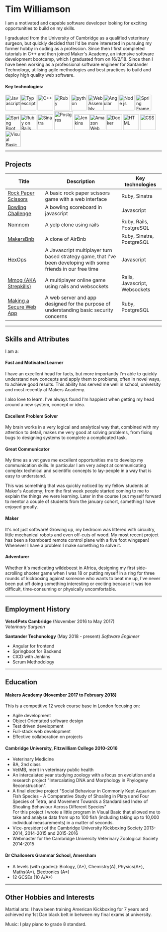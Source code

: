 # Tim Williamson 

I am a motivated and capable software developer looking for exciting opportunities to build on my skills. 

I graduated from the University of Cambridge as a qualified veterinary surgeon, but quickly decided that I'd be more interested in pursuing my former hobby in coding as a profession. Since then I first completed tutorials in C++ and then joined Maker's Academy, an intensive software development bootcamp, which I graduated from on 16/2/18. Since then I have been working as a professional software engineer for Santander Technology, utilising agile methodogies and best practices to build and deploy high quality web software.

#### Key technologies: 
<img src='https://upload.wikimedia.org/wikipedia/commons/9/99/Unofficial_JavaScript_logo_2.svg' alt='Javascript' height=50><img src='https://camo.githubusercontent.com/364fcc20318b28180fbea3e335792e45caf3d4b2/687474703a2f2f7777772e747970657363726970746c616e672e6f72672f6173736574732f696d616765732f69636f6e732f616e64726f69642d6368726f6d652d313932783139322e706e67' alt='Typescript' height=50> <img src='https://cdn.freebiesupply.com/logos/thumbs/2x/c-logo.png' alt='C++' height=50> <img src='https://www.ruby-lang.org/images/header-ruby-logo.png' alt='Ruby' height=50> <img src='https://upload.wikimedia.org/wikipedia/commons/c/c3/Python-logo-notext.svg' alt='python' height=50> <img src='https://upload.wikimedia.org/wikipedia/commons/thumb/c/c6/Web_Assembly_Logo.svg/1200px-Web_Assembly_Logo.svg.png' alt='Web Assembly' height=50><img src='https://angular.io/assets/images/logos/angular/angular.svg' alt='Angular' height=50><img src='https://www.netgains.org/wp-content/uploads/2014/01/node_js.png' alt='Node js' height=50> <img src='https://ih1.redbubble.net/image.195575713.9130/flat,800x800,075,f.jpg' alt='Spring Framework' height=50><img src='https://spring.io/img/homepage/icon-spring-boot.svg' alt='Spring Boot' height=50><img src='https://upload.wikimedia.org/wikipedia/commons/9/9c/Ruby_on_Rails_logo.jpg' alt='Ruby on Rails' height=50> <img src='http://sinatrarb.com/images/logo.png' alt='Sinatra' height=50> <img src='http://logonoid.com/images/postgresql-logo.png' alt='Postgres' height=60> <img src='https://upload.wikimedia.org/wikipedia/commons/thumb/e/e9/Jenkins_logo.svg/1200px-Jenkins_logo.svg.png' alt='Jenkins' height=50><img src='https://upload.wikimedia.org/wikipedia/commons/thumb/9/93/Amazon_Web_Services_Logo.svg/1200px-Amazon_Web_Services_Logo.svg.png' alt='Amazon Web Services' height=50> <img src='https://developer.ibm.com/bluemix/wp-content/uploads/sites/20/2015/04/docker-100275159-orig.jpg' alt='Docker' height=50> <img src='https://upload.wikimedia.org/wikipedia/commons/6/61/HTML5_logo_and_wordmark.svg' alt='HTML' height=50> <img src='https://upload.wikimedia.org/wikipedia/commons/d/d5/CSS3_logo_and_wordmark.svg' alt='CSS' height=50> <img src='https://raw.githubusercontent.com/ServiceStack/Assets/master/img/wikis/vb-header.png' alt='Visual Basic' height=50>
******
## Projects
|Title|Description|Key technologies|
|---|---|---|
|[Rock Paper Scissors][1]|A basic rock paper scissors game with a web interface|Ruby, Sinatra|
|[Bowling Challenge][2]|A bowling scoreboard in javascript|Javascript|
|[Nomnom][3]|A yelp clone using rails|Ruby, Rails, PostgreSQL|
|[MakersBnb][4]|A clone of AirBnb|Ruby, Sinatra, PostgreSQL|
|[HexOps][5]|A Javascript multiplayer turn based strategy game, that I've been developing with some friends in our free time|Javascript|
|[Mmog (AKA Strepkills)][6]|A multiplayer online game using rails and websockets|Rails, Javascript, Websockets|
|[Making a Secure Web App][7]|A web server and app designed for the purpose of understanding basic security concerns|Ruby, PostgreSQL|

[1]:https://github.com/Le5tes/rps-challenge
[2]:https://github.com/Le5tes/bowling-challenge
[3]:https://github.com/Calum-W/nomnom
[4]:https://github.com/Le5tes/MakersBnB
[5]:https://github.com/Le5tes/hex-ops
[6]:https://github.com/Xin00163/mmog
[7]:https://github.com/LarsFin/Making-a-secure-web-app
******
## Skills and Attributes
I am a:

#### Fast and Motivated Learner
I have an excellent head for facts, but more importantly I'm able to quickly understand new concepts and apply them to problems, often in novel ways, to achieve good results. This ability has served me well in school, university and most recently at Makers Academy.

I also love to learn. I've always found I'm happiest when getting my head around a new system, concept or idea.

#### Excellent Problem Solver
My brain works in a very logical and analytical way that, combined with my attention to detail, makes me very good at solving problems, from fixing bugs to designing systems to complete a complicated task.  

#### Great Communicator
My time as a vet gave me excellent opportunities me to develop my communication skills. In particular I am very adept at communicating complex technical and scientific concepts to lay-people in a way that is easy to understand. 

This was something that was quickly noticed by my fellow students at Maker's Academy; from the first week people started coming to me to explain the things we were learning. Later in the course I put myself forward to mentor a couple of students from the january cohort, something I have enjoyed greatly. 

#### Maker
It's not just software! Growing up, my bedroom was littered with circuitry, little mechanical robots and even off-cuts of wood. My most recent project has been a foamboard remote control plane with a five foot wingspan! Whenever I have a problem I make something to solve it. 

#### Adventurer
Whether it's medicating wildebeest in Africa, designing my first side-scrolling shooter game when I was 18 or putting myself in a ring for three rounds of kickboxing against someone who wants to beat me up, I've never been put off doing something interesting or exciting because it was too difficult, time-consuming or physically uncomfortable.
******
## Employment History

**Vets4Pets Cambridge** (November 2016 to May 2017)   
*Veterinary Surgeon*   

**Santander Techonology** (May 2018 - present)
*Software Engineer*
 - Angular for frontend
 - Springboot for Backend
 - CICD with Jenkins 
 - Scrum Methodology

******
## Education

#### Makers Academy (November 2017 to February 2018)

This is a competitive 12 week course base in London focusing on:
- Agile development
- Object Orientated software design
- Test driven development
- Full-stack web development 
- Effective collaboration on projects

#### Cambridge University, Fitzwilliam College 2010-2016 

- Veterinary Medicine
- BA, 2nd class
- VetMB, merit in veterinary public health
- An intercalated year studying zoology with a focus on evolution and a research project "Intercalating DNA and Morphology in Phylogeny Reconstruction".
- A final elective project "Social Behaviour in Commonly Kept Aquarium Fish Species - A Comparative Study of Shoaling in Platys and Four Species of Tetra, and Movement Towards a Standardised Index of Shoaling Behaviour Across Different Species"  
   For this project I wrote a little program in Visual Basic that allowed me to take and analyse data from up to 100 fish (including taking up to 10,000 individual measurements) in a matter of seconds. 
- Vice-president of the Cambridge University Kickboxing Society 2013-2014, 2014-2015 and 2015-2016
- Webmaster for the Cambridge University Veterinary Zoological Society 2014-2015 

#### Dr Challoners Grammar School, Amersham
- A levels (with grades): Biology, (A*), Chemistry(A), Physics(A*), Maths(A*), Electronics (A*)
- 12 GCSEs (10 A/A*)
******
## Other Hobbies and Interests
Martial arts: I have been training American Kickboxing for 7 years and achieved my 1st Dan black belt in between my final exams at university.

Music: I play piano to grade 8 standard.
